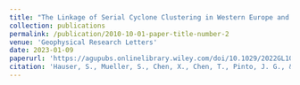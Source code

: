 ```yaml
---
title: "The Linkage of Serial Cyclone Clustering in Western Europe and Weather Regimes in the North Atlantic‐European Region in Boreal Winter"
collection: publications
permalink: /publication/2010-10-01-paper-title-number-2
venue: 'Geophysical Research Letters'
date: 2023-01-09
paperurl: 'https://agupubs.onlinelibrary.wiley.com/doi/10.1029/2022GL101900'
citation: 'Hauser, S., Mueller, S., Chen, X., Chen, T., Pinto, J. G., & Grams, C. M. (2023). The Linkage of Serial Cyclone Clustering in Western Europe and Weather Regimes in the North Atlantic‐European Region in Boreal Winter. Geophysical Research Letters, 50(2), 1–10, https://doi.org/10.1029/2022gl101900.'
---
```

